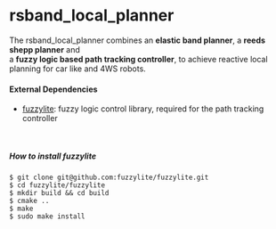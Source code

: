 # rsband_local_planner
The rsband_local_planner combines an **elastic band planner**, a **reeds shepp planner** and  
a **fuzzy logic based path tracking controller**, to achieve reactive local planning for car like and
4WS robots.

#### External Dependencies
- [fuzzylite](https://github.com/fuzzylite/fuzzylite):  fuzzy logic control library,
required for the path tracking controller

<br/>

##### How to install fuzzylite
```
$ git clone git@github.com:fuzzylite/fuzzylite.git
$ cd fuzzylite/fuzzylite
$ mkdir build && cd build
$ cmake ..
$ make
$ sudo make install
```
